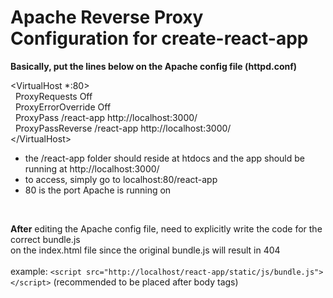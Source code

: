 # Apache Reverse Proxy Configuration for create-react-app

<strong>Basically, put the lines below on the Apache config file (httpd.conf)</strong>

&lt;VirtualHost *:80&gt;<br>
&nbsp;&nbsp;ProxyRequests Off<br>
&nbsp;&nbsp;ProxyErrorOverride Off<br>
&nbsp;&nbsp;ProxyPass /react-app http://localhost:3000/<br>
&nbsp;&nbsp;ProxyPassReverse /react-app http://localhost:3000/<br>
&lt;/VirtualHost&gt;<br>


<ul>
<li>the /react-app folder should reside at htdocs and the app should be running at http://localhost:3000/</li>
<li>to access, simply go to localhost:80/react-app</li>
<li>80 is the port Apache is running on</li>
</ul><br>

<strong>After</strong> editing the Apache config file, need to explicitly write the code for the correct bundle.js<br>on the index.html file since the original bundle.js will result in 404<br><br>example: `<script src="http://localhost/react-app/static/js/bundle.js"></script>` (recommended to be placed after body tags)

